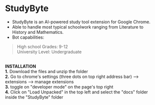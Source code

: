 # StudyByte<br>

- StudyByte is an AI-powered study tool extension for Google Chrome.<br>
- Able to handle most typical schoolwork ranging from Literature to History and Mathematics.<br>
- Bot capabilities: <br>
> High school Grades: 9-12 <br>
> University Level: Undergraduate<br>

<br> **INSTALLATION** <br>
**1.** Download the files and unzip the folder <br>
**2.** Go to chrome's settings (three dots on top right address bar) --> extensions --> manage extensions <br>
**3.** toggle on "developer mode" on the page's top right <br>
**4.** Click on "Load Unpacked" in the top left and select the "docs" folder inside the "StudyByte" folder <br>

